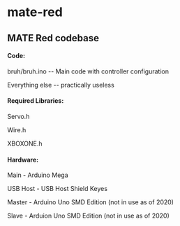 # mate-red
## MATE Red codebase

#### Code:

bruh/bruh.ino -- Main code with controller configuration

Everything else -- practically useless



#### Required Libraries:

Servo.h

Wire.h

XBOXONE.h



#### Hardware:

Main - Arduino Mega

USB Host - USB Host Shield Keyes

Master - Arduino Uno SMD Edition (not in use as of 2020)

Slave - Arduion Uno SMD Edition (not in use as of 2020)
